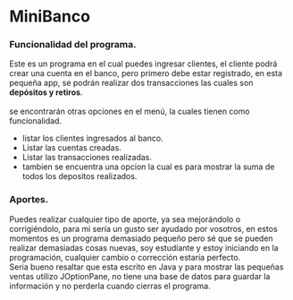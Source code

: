 # MiniBanco
<h3>Funcionalidad del programa.</h3>
<p>
Este es un programa en el cual puedes ingresar clientes,
el cliente podrá crear una cuenta en el banco, pero primero debe estar registrado, en esta pequeña app, se podrán realizar dos transacciones las cuales son <Strong>depósitos y retiros</Strong>.
  <br><br> se encontrarán otras opciones en el menú, la cuales tienen como funcionalidad.

  <ul>
    <li>listar los clientes ingresados al banco.</li>
    <li>Listar las cuentas creadas.</li>
    <li>Listar las transacciones realizadas.
    <li>tambien se encuentra una opcion la cual es para mostrar la suma de todos los depositos realizados.</li>
  </ul>
<p>
 <h3> Aportes. </h3>
 <p> Puedes realizar cualquier tipo de aporte, ya sea mejorándolo o corrigiéndolo, para mi sería un gusto ser ayudado por vosotros, en estos momentos es un programa demasiado pequeño
 pero sé que se pueden realizar demasiadas cosas nuevas, soy estudiante y estoy iniciando en la programación, cualquier cambio o corrección estaría perfecto.<br> Seria bueno resaltar que esta 
 escrito en Java y para mostrar las pequeñas ventas utilizo JOptionPane, no tiene una base de datos para guardar la información y no perderla cuando cierras el programa.<p>

